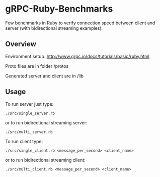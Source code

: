 # gRPC-Ruby-Benchmarks
Few benchmarks in Ruby to verify connection speed between client and server (with bidirectional streaming examples).

## Overview
Environment setup: http://www.grpc.io/docs/tutorials/basic/ruby.html

Proto files are in folder /protos

Generated server and client are in /lib 

## Usage
To run server just type:

`./src/single_server.rb`
 
 or to run bidirectional streaming server:
 
 `./src/multi_server.rb`

To run client type:

`./src/single_client.rb <message_per_second> <client_name>`

or to run bidirectional streaming client:

`./src/multi_client.rb <message_per_second> <client_name>`
